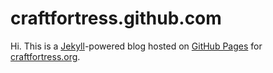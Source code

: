 # craftfortress.github.com

Hi. This is a [Jekyll](http://github.com/mojombo/jekyll)-powered blog hosted on [GitHub Pages](http://pages.github.com/) for [craftfortress.org](http://craftfortress.org).